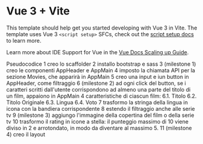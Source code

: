 # Vue 3 + Vite

This template should help get you started developing with Vue 3 in Vite. The template uses Vue 3 `<script setup>` SFCs, check out the [script setup docs](https://v3.vuejs.org/api/sfc-script-setup.html#sfc-script-setup) to learn more.

Learn more about IDE Support for Vue in the [Vue Docs Scaling up Guide](https://vuejs.org/guide/scaling-up/tooling.html#ide-support).

Pseudocodice 
1 creo lo scaffolder
2 installo bootstrap e sass
3 (milestone 1) creo le componenti AppHeader e AppMain
4 imposto la chiamata API per la sezione Movies, che apparirà in AppMain
5 creo una input e iun button in AppHeader, come filtraggio
6 (milestone 2) ad ogni click del button, se i caratteri scritti dall'utente corrispondono ad almeno una parte del titolo di un film, appaiono in AppMain 4 caratteristiche di ciascun film:
6.1. Titolo
6.2. Titolo Originale
6.3. Lingua
6.4. Voto
7 trasformo la stringa della lingua in icona con la bandiera corrispondente
8 estendo il filtraggio anche alle serie tv
9 (milestone 3) aggiungo l'immagine della copertina del film o della serie tv
10 trasformo il rating in icone a stella: il punteggio massimo di 10 viene diviso in 2 e arrotondato, in modo da diventare al massimo 5. 
11 (milestone 4) creo il layout